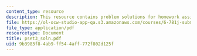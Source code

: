 ```yaml
---
content_type: resource
description: This resource contains problem solutions for homework assignment 3.
file: https://ol-ocw-studio-app-qa.s3.amazonaws.com/courses/6-781j-submicrometer-and-nanometer-technology-spring-2006/9b3983f84ab9ff544aff772f802d125f_pset3_soln.pdf
file_type: application/pdf
resourcetype: Document
title: pset3_soln.pdf
uid: 9b3983f8-4ab9-ff54-4aff-772f802d125f
---
```

